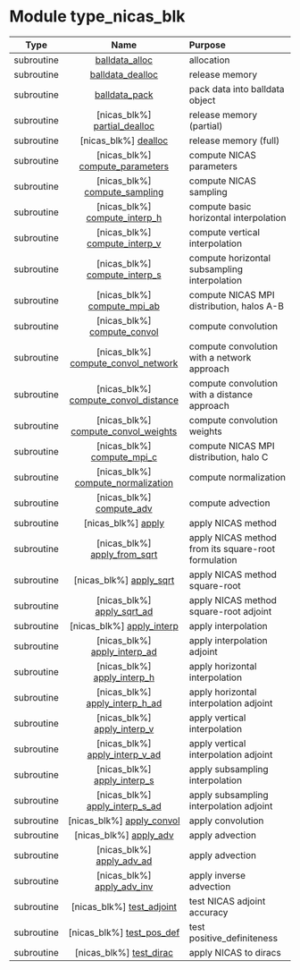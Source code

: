 # Module type_nicas_blk

| Type | Name | Purpose |
| :--: | :--: | :---------- |
| subroutine | [balldata_alloc](https://github.com/JCSDA/saber/src/bump/type_nicas_blk.F90#L234) | allocation |
| subroutine | [balldata_dealloc](https://github.com/JCSDA/saber/src/bump/type_nicas_blk.F90#L252) | release memory |
| subroutine | [balldata_pack](https://github.com/JCSDA/saber/src/bump/type_nicas_blk.F90#L270) | pack data into balldata object |
| subroutine | [nicas_blk%] [partial_dealloc](https://github.com/JCSDA/saber/src/bump/type_nicas_blk.F90#L309) | release memory (partial) |
| subroutine | [nicas_blk%] [dealloc](https://github.com/JCSDA/saber/src/bump/type_nicas_blk.F90#L421) | release memory (full) |
| subroutine | [nicas_blk%] [compute_parameters](https://github.com/JCSDA/saber/src/bump/type_nicas_blk.F90#L475) | compute NICAS parameters |
| subroutine | [nicas_blk%] [compute_sampling](https://github.com/JCSDA/saber/src/bump/type_nicas_blk.F90#L578) | compute NICAS sampling |
| subroutine | [nicas_blk%] [compute_interp_h](https://github.com/JCSDA/saber/src/bump/type_nicas_blk.F90#L985) | compute basic horizontal interpolation |
| subroutine | [nicas_blk%] [compute_interp_v](https://github.com/JCSDA/saber/src/bump/type_nicas_blk.F90#L1015) | compute vertical interpolation |
| subroutine | [nicas_blk%] [compute_interp_s](https://github.com/JCSDA/saber/src/bump/type_nicas_blk.F90#L1098) | compute horizontal subsampling interpolation |
| subroutine | [nicas_blk%] [compute_mpi_ab](https://github.com/JCSDA/saber/src/bump/type_nicas_blk.F90#L1214) | compute NICAS MPI distribution, halos A-B |
| subroutine | [nicas_blk%] [compute_convol](https://github.com/JCSDA/saber/src/bump/type_nicas_blk.F90#L1502) | compute convolution |
| subroutine | [nicas_blk%] [compute_convol_network](https://github.com/JCSDA/saber/src/bump/type_nicas_blk.F90#L2011) | compute convolution with a network approach |
| subroutine | [nicas_blk%] [compute_convol_distance](https://github.com/JCSDA/saber/src/bump/type_nicas_blk.F90#L2302) | compute convolution with a distance approach |
| subroutine | [nicas_blk%] [compute_convol_weights](https://github.com/JCSDA/saber/src/bump/type_nicas_blk.F90#L2478) | compute convolution weights |
| subroutine | [nicas_blk%] [compute_mpi_c](https://github.com/JCSDA/saber/src/bump/type_nicas_blk.F90#L2586) | compute NICAS MPI distribution, halo C |
| subroutine | [nicas_blk%] [compute_normalization](https://github.com/JCSDA/saber/src/bump/type_nicas_blk.F90#L2714) | compute normalization |
| subroutine | [nicas_blk%] [compute_adv](https://github.com/JCSDA/saber/src/bump/type_nicas_blk.F90#L2970) | compute advection |
| subroutine | [nicas_blk%] [apply](https://github.com/JCSDA/saber/src/bump/type_nicas_blk.F90#L3197) | apply NICAS method |
| subroutine | [nicas_blk%] [apply_from_sqrt](https://github.com/JCSDA/saber/src/bump/type_nicas_blk.F90#L3250) | apply NICAS method from its square-root formulation |
| subroutine | [nicas_blk%] [apply_sqrt](https://github.com/JCSDA/saber/src/bump/type_nicas_blk.F90#L3275) | apply NICAS method square-root |
| subroutine | [nicas_blk%] [apply_sqrt_ad](https://github.com/JCSDA/saber/src/bump/type_nicas_blk.F90#L3313) | apply NICAS method square-root adjoint |
| subroutine | [nicas_blk%] [apply_interp](https://github.com/JCSDA/saber/src/bump/type_nicas_blk.F90#L3351) | apply interpolation |
| subroutine | [nicas_blk%] [apply_interp_ad](https://github.com/JCSDA/saber/src/bump/type_nicas_blk.F90#L3383) | apply interpolation adjoint |
| subroutine | [nicas_blk%] [apply_interp_h](https://github.com/JCSDA/saber/src/bump/type_nicas_blk.F90#L3416) | apply horizontal interpolation |
| subroutine | [nicas_blk%] [apply_interp_h_ad](https://github.com/JCSDA/saber/src/bump/type_nicas_blk.F90#L3447) | apply horizontal interpolation adjoint |
| subroutine | [nicas_blk%] [apply_interp_v](https://github.com/JCSDA/saber/src/bump/type_nicas_blk.F90#L3477) | apply vertical interpolation |
| subroutine | [nicas_blk%] [apply_interp_v_ad](https://github.com/JCSDA/saber/src/bump/type_nicas_blk.F90#L3526) | apply vertical interpolation adjoint |
| subroutine | [nicas_blk%] [apply_interp_s](https://github.com/JCSDA/saber/src/bump/type_nicas_blk.F90#L3569) | apply subsampling interpolation |
| subroutine | [nicas_blk%] [apply_interp_s_ad](https://github.com/JCSDA/saber/src/bump/type_nicas_blk.F90#L3606) | apply subsampling interpolation adjoint |
| subroutine | [nicas_blk%] [apply_convol](https://github.com/JCSDA/saber/src/bump/type_nicas_blk.F90#L3640) | apply convolution |
| subroutine | [nicas_blk%] [apply_adv](https://github.com/JCSDA/saber/src/bump/type_nicas_blk.F90#L3658) | apply advection |
| subroutine | [nicas_blk%] [apply_adv_ad](https://github.com/JCSDA/saber/src/bump/type_nicas_blk.F90#L3693) | apply advection |
| subroutine | [nicas_blk%] [apply_adv_inv](https://github.com/JCSDA/saber/src/bump/type_nicas_blk.F90#L3728) | apply inverse advection |
| subroutine | [nicas_blk%] [test_adjoint](https://github.com/JCSDA/saber/src/bump/type_nicas_blk.F90#L3763) | test NICAS adjoint accuracy |
| subroutine | [nicas_blk%] [test_pos_def](https://github.com/JCSDA/saber/src/bump/type_nicas_blk.F90#L4000) | test positive_definiteness |
| subroutine | [nicas_blk%] [test_dirac](https://github.com/JCSDA/saber/src/bump/type_nicas_blk.F90#L4105) | apply NICAS to diracs |
